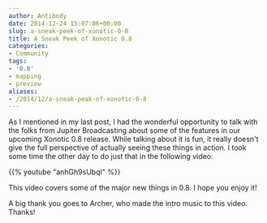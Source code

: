 ```yaml
---
author: Antibody
date: 2014-12-24 15:07:06+00:00
slug: a-sneak-peek-of-xonotic-0-8
title: A Sneak Peek of Xonotic 0.8
categories:
- Community
tags:
- '0.8'
- mapping
- preview
aliases:
- /2014/12/a-sneak-peak-of-xonotic-0-8
---
```


As I mentioned in my last post, I had the wonderful opportunity to talk with the folks from Jupiter Broadcasting about some of the features in our upcoming Xonotic 0.8 release. While talking about it is fun, it really doesn't give the full perspective of actually seeing these things in action. I took some time the other day to do just that in the following video:

{{% youtube "anhGh9sUbqI" %}}

This video covers some of the major new things in 0.8. I hope you enjoy it!

A big thank you goes to Archer, who made the intro music to this video. Thanks!
